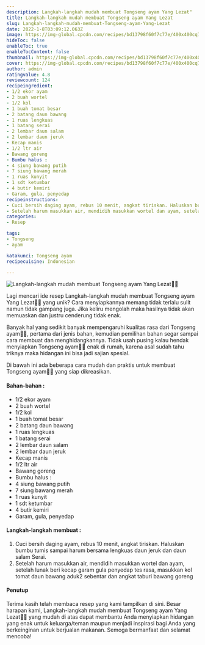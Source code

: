 ```yaml
---
description: Langkah-langkah mudah membuat Tongseng ayam Yang Lezat"
title: Langkah-langkah mudah membuat Tongseng ayam Yang Lezat
slug: Langkah-langkah-mudah-membuat-Tongseng-ayam-Yang-Lezat
date: 2022-1-8T03:09:12.063Z
image: https://img-global.cpcdn.com/recipes/bd13798f60f7c77e/400x400cq70/photo.jpg
hideToc: false
enableToc: true
enableTocContent: false
thumbnail: https://img-global.cpcdn.com/recipes/bd13798f60f7c77e/400x400cq70/photo.jpg
cover: https://img-global.cpcdn.com/recipes/bd13798f60f7c77e/400x400cq70/photo.jpg
author: admin
ratingvalue: 4.8
reviewcount: 124
recipeingredient:
- 1/2 ekor ayam
- 2 buah wortel
- 1/2 kol
- 1 buah tomat besar
- 2 batang daun bawang
- 1 ruas lengkuas
- 1 batang serai
- 2 lembar daun salam
- 2 lembar daun jeruk
- Kecap manis
- 1/2 ltr air
- Bawang goreng
- Bumbu halus :
- 4 siung bawang putih
- 7 siung bawang merah
- 1 ruas kunyit
- 1 sdt ketumbar
- 4 butir kemiri
- Garam, gula, penyedap
recipeinstructions:
- Cuci bersih daging ayam, rebus 10 menit, angkat tiriskan. Haluskan bumbu tumis sampai harum bersama lengkuas daun jeruk dan daun salam Serai.
- Setelah harum masukkan air, mendidih masukkan wortel dan ayam, setelah lunak beri kecap garam gula penyedap tes rasa, masukkan kol tomat daun bawang aduk2 sebentar dan angkat taburi bawang goreng
categories:
- Resep

tags:
- Tongseng
- ayam

katakunci: Tongseng ayam
recipecuisine: Indonesian

---
```


![Langkah-langkah mudah membuat Tongseng ayam Yang Lezat👩‍🍳](https://img-global.cpcdn.com/recipes/bd13798f60f7c77e/400x400cq70/photo.jpg)

Lagi mencari ide resep Langkah-langkah mudah membuat Tongseng ayam Yang Lezat👩‍🍳 yang unik? Cara menyiapkannya memang tidak terlalu sulit namun tidak gampang juga. Jika keliru mengolah maka hasilnya tidak akan memuaskan dan justru cenderung tidak enak.

Banyak hal yang sedikit banyak mempengaruhi kualitas rasa dari Tongseng ayam👩‍🍳, pertama dari jenis bahan, kemudian pemilihan bahan segar sampai cara membuat dan menghidangkannya. Tidak usah pusing kalau hendak menyiapkan Tongseng ayam👩‍🍳 enak di rumah, karena asal sudah tahu triknya maka hidangan ini bisa jadi sajian spesial.

Di bawah ini ada beberapa cara mudah dan praktis untuk membuat Tongseng ayam👩‍🍳 yang siap dikreasikan.

<!--inarticleads1-->

#### Bahan-bahan :

- 1/2 ekor ayam
- 2 buah wortel
- 1/2 kol
- 1 buah tomat besar
- 2 batang daun bawang
- 1 ruas lengkuas
- 1 batang serai
- 2 lembar daun salam
- 2 lembar daun jeruk
- Kecap manis
- 1/2 ltr air
- Bawang goreng
- Bumbu halus :
- 4 siung bawang putih
- 7 siung bawang merah
- 1 ruas kunyit
- 1 sdt ketumbar
- 4 butir kemiri
- Garam, gula, penyedap

<!--inarticleads2-->

#### Langkah-langkah membuat :

1. Cuci bersih daging ayam, rebus 10 menit, angkat tiriskan. Haluskan bumbu tumis sampai harum bersama lengkuas daun jeruk dan daun salam Serai.
1. Setelah harum masukkan air, mendidih masukkan wortel dan ayam, setelah lunak beri kecap garam gula penyedap tes rasa, masukkan kol tomat daun bawang aduk2 sebentar dan angkat taburi bawang goreng

#### Penutup

Terima kasih telah membaca resep yang kami tampilkan di sini. Besar harapan kami, Langkah-langkah mudah membuat Tongseng ayam Yang Lezat👩‍🍳 yang mudah di atas dapat membantu Anda menyiapkan hidangan yang enak untuk keluarga/teman maupun menjadi inspirasi bagi Anda yang berkeinginan untuk berjualan makanan. Semoga bermanfaat dan selamat mencoba!